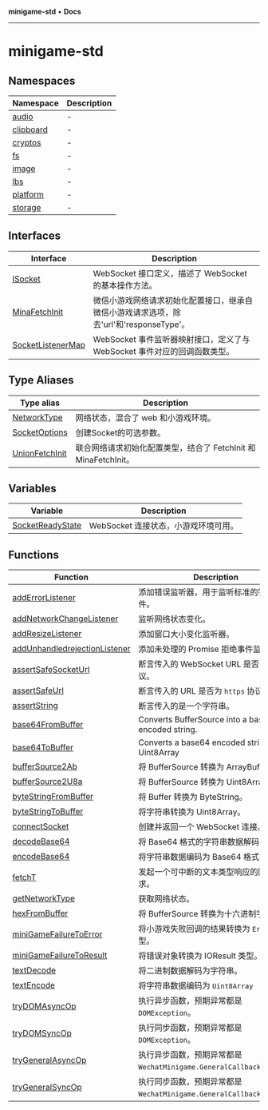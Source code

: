 **minigame-std** • **Docs**

***

# minigame-std

## Namespaces

| Namespace | Description |
| ------ | ------ |
| [audio](namespaces/audio/README.md) | - |
| [clipboard](namespaces/clipboard/README.md) | - |
| [cryptos](namespaces/cryptos/README.md) | - |
| [fs](namespaces/fs/README.md) | - |
| [image](namespaces/image/README.md) | - |
| [lbs](namespaces/lbs/README.md) | - |
| [platform](namespaces/platform/README.md) | - |
| [storage](namespaces/storage/README.md) | - |

## Interfaces

| Interface | Description |
| ------ | ------ |
| [ISocket](interfaces/ISocket.md) | WebSocket 接口定义，描述了 WebSocket 的基本操作方法。 |
| [MinaFetchInit](interfaces/MinaFetchInit.md) | 微信小游戏网络请求初始化配置接口，继承自微信小游戏请求选项，除去'url'和'responseType'。 |
| [SocketListenerMap](interfaces/SocketListenerMap.md) | WebSocket 事件监听器映射接口，定义了与 WebSocket 事件对应的回调函数类型。 |

## Type Aliases

| Type alias | Description |
| ------ | ------ |
| [NetworkType](type-aliases/NetworkType.md) | 网络状态，混合了 web 和小游戏环境。 |
| [SocketOptions](type-aliases/SocketOptions.md) | 创建Socket的可选参数。 |
| [UnionFetchInit](type-aliases/UnionFetchInit.md) | 联合网络请求初始化配置类型，结合了 FetchInit 和 MinaFetchInit。 |

## Variables

| Variable | Description |
| ------ | ------ |
| [SocketReadyState](variables/SocketReadyState.md) | WebSocket 连接状态，小游戏环境可用。 |

## Functions

| Function | Description |
| ------ | ------ |
| [addErrorListener](functions/addErrorListener.md) | 添加错误监听器，用于监听标准的错误事件。 |
| [addNetworkChangeListener](functions/addNetworkChangeListener.md) | 监听网络状态变化。 |
| [addResizeListener](functions/addResizeListener.md) | 添加窗口大小变化监听器。 |
| [addUnhandledrejectionListener](functions/addUnhandledrejectionListener.md) | 添加未处理的 Promise 拒绝事件监听器。 |
| [assertSafeSocketUrl](functions/assertSafeSocketUrl.md) | 断言传入的 WebSocket URL 是否为 `wss` 协议。 |
| [assertSafeUrl](functions/assertSafeUrl.md) | 断言传入的 URL 是否为 `https` 协议。 |
| [assertString](functions/assertString.md) | 断言传入的是一个字符串。 |
| [base64FromBuffer](functions/base64FromBuffer.md) | Converts BufferSource into a base64 encoded string. |
| [base64ToBuffer](functions/base64ToBuffer.md) | Converts a base64 encoded string to an Uint8Array |
| [bufferSource2Ab](functions/bufferSource2Ab.md) | 将 BufferSource 转换为 ArrayBuffer。 |
| [bufferSource2U8a](functions/bufferSource2U8a.md) | 将 BufferSource 转换为 Uint8Array。 |
| [byteStringFromBuffer](functions/byteStringFromBuffer.md) | 将 Buffer 转换为 ByteString。 |
| [byteStringToBuffer](functions/byteStringToBuffer.md) | 将字符串转换为 Uint8Array。 |
| [connectSocket](functions/connectSocket.md) | 创建并返回一个 WebSocket 连接。 |
| [decodeBase64](functions/decodeBase64.md) | 将 Base64 格式的字符串数据解码。 |
| [encodeBase64](functions/encodeBase64.md) | 将字符串数据编码为 Base64 格式。 |
| [fetchT](functions/fetchT.md) | 发起一个可中断的文本类型响应的网络请求。 |
| [getNetworkType](functions/getNetworkType.md) | 获取网络状态。 |
| [hexFromBuffer](functions/hexFromBuffer.md) | 将 BufferSource 转换为十六进制字符串。 |
| [miniGameFailureToError](functions/miniGameFailureToError.md) | 将小游戏失败回调的结果转换为 `Error` 类型。 |
| [miniGameFailureToResult](functions/miniGameFailureToResult.md) | 将错误对象转换为 IOResult 类型。 |
| [textDecode](functions/textDecode.md) | 将二进制数据解码为字符串。 |
| [textEncode](functions/textEncode.md) | 将字符串数据编码为 `Uint8Array` |
| [tryDOMAsyncOp](functions/tryDOMAsyncOp.md) | 执行异步函数，预期异常都是 `DOMException`。 |
| [tryDOMSyncOp](functions/tryDOMSyncOp.md) | 执行同步函数，预期异常都是 `DOMException`。 |
| [tryGeneralAsyncOp](functions/tryGeneralAsyncOp.md) | 执行异步函数，预期异常都是 `WechatMinigame.GeneralCallbackResult`。 |
| [tryGeneralSyncOp](functions/tryGeneralSyncOp.md) | 执行同步函数，预期异常都是 `WechatMinigame.GeneralCallbackResult`。 |
